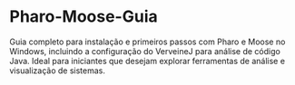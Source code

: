 # Pharo-Moose-Guia
Guia completo para instalação e primeiros passos com Pharo e Moose no Windows, incluindo a configuração do VerveineJ para análise de código Java. Ideal para iniciantes que desejam explorar ferramentas de análise e visualização de sistemas.

